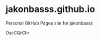 # jakonbasss.github.io
Personal GitHub Pages site for jakonbasss











































































OscCQrChr
